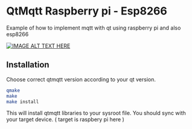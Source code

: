 # QtMqtt Raspberry pi - Esp8266

Example of how to implement mqtt with qt using raspberry pi and also esp8266

[![IMAGE ALT TEXT HERE](https://img.youtube.com/vi/OLZjdjUlp9M/0.jpg)](//www.youtube.com/watch?v=OLZjdjUlp9M?t=0s "ulas dikme")

## Installation

Choose correct qtmqtt version according to your qt version.

```bash
qmake
make
make install
```
This will install qtmqtt libraries to your sysroot file. You should sync with your target device. ( target is raspbery pi here )


